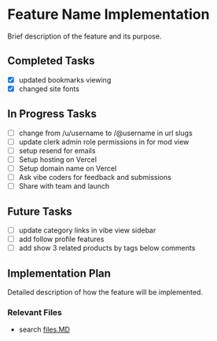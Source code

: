 # Feature Name Implementation

Brief description of the feature and its purpose.

## Completed Tasks

- [x] updated bookmarks viewing
- [x] changed site fonts

## In Progress Tasks

- [ ] change from /u/username to /@username in url slugs
- [ ] update clerk admin role permissions in for mod view
- [ ] setup resend for emails
- [ ] Setup hosting on Vercel
- [ ] Setup domain name on Vercel
- [ ] Ask vibe coders for feedback and submissions
- [ ] Share with team and launch

## Future Tasks

- [ ] update category links in vibe view sidebar
- [ ] add follow profile features
- [ ] add show 3 related products by tags below comments

## Implementation Plan

Detailed description of how the feature will be implemented.

### Relevant Files

- search [files.MD](files.MD)
